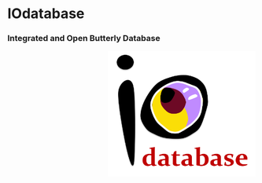 # IOdatabase
### Integrated and Open Butterly Database
<img src="https://github.com/leondap/images/blob/main/io_database.png?raw=true" width="300" img align="right">
<br clear="left"/>

